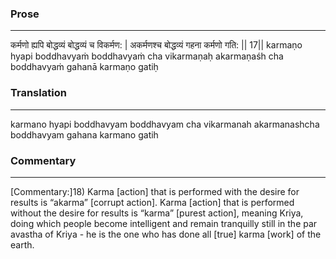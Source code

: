 ### Prose 
 --- 
कर्मणो ह्यपि बोद्धव्यं बोद्धव्यं च विकर्मण: |
अकर्मणश्च बोद्धव्यं गहना कर्मणो गति: || 17||
karmaṇo hyapi boddhavyaṁ boddhavyaṁ cha vikarmaṇaḥ
akarmaṇaśh cha boddhavyaṁ gahanā karmaṇo gatiḥ

### Translation 
 --- 
karmano hyapi boddhavyam boddhavyam cha vikarmanah akarmanashcha boddhavyam gahana karmano gatih

### Commentary 
 --- 
[Commentary:]18) Karma [action] that is performed with the desire for results is “akarma” [corrupt action]. Karma [action] that is performed without the desire for results is “karma” [purest action], meaning Kriya, doing which people become intelligent and remain tranquilly still in the par avastha of Kriya - he is the one who has done all [true] karma [work] of the earth.